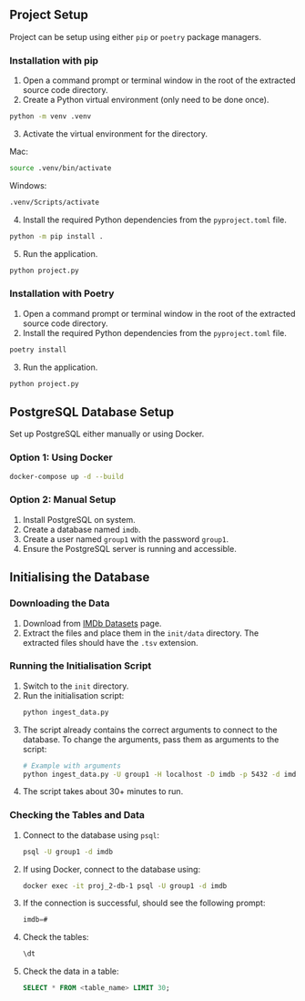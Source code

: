 ## Project Setup

Project can be setup using either `pip` or `poetry` package managers.
### Installation with pip
1. Open a command prompt or terminal window in the root of the extracted source code directory.
2. Create a Python virtual environment (only need to be done once).
```bash
python -m venv .venv
```
3. Activate the virtual environment for the directory.

Mac:
```bash
source .venv/bin/activate
```
Windows:
```bash
.venv/Scripts/activate
```
4. Install the required Python dependencies from the `pyproject.toml` file.
```bash
python -m pip install .
```
5. Run the application.
```bash
python project.py
```

### Installation with Poetry
1. Open a command prompt or terminal window in the root of the extracted source code directory.
2. Install the required Python dependencies from the `pyproject.toml` file.
```bash
poetry install
```
3. Run the application.
```bash
python project.py
```


## PostgreSQL Database Setup

Set up PostgreSQL either manually or using Docker. 

### Option 1: Using Docker

```bash
docker-compose up -d --build
```

### Option 2: Manual Setup

1. Install PostgreSQL on system.
2. Create a database named `imdb`.
3. Create a user named `group1` with the password `group1`.
4. Ensure the PostgreSQL server is running and accessible.

## Initialising the Database

### Downloading the Data

1. Download from [IMDb Datasets](https://datasets.imdbws.com/) page. 
2. Extract the files and place them in the `init/data` directory. The extracted files should have the `.tsv` extension.

### Running the Initialisation Script

1. Switch to the `init` directory.
2. Run the initialisation script:
    ```bash
    python ingest_data.py
    ```
3. The script already contains the correct arguments to connect to the database. To change the arguments, pass them as arguments to the script:
    ```bash
    # Example with arguments
    python ingest_data.py -U group1 -H localhost -D imdb -p 5432 -d imdb --data data
    ```
4. The script takes about 30+ minutes to run.

### Checking the Tables and Data 

1. Connect to the database using `psql`:
    ```bash
    psql -U group1 -d imdb
    ```
2. If using Docker, connect to the database using:
    ```bash
    docker exec -it proj_2-db-1 psql -U group1 -d imdb
    ```
3. If the connection is successful, should see the following prompt:
    ```sql
    imdb=#
    ```
4. Check the tables:
    ```sql
    \dt
    ```
5. Check the data in a table:
    ```sql
    SELECT * FROM <table_name> LIMIT 30;
    ```

